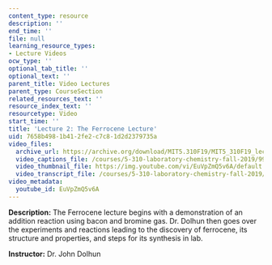 ```yaml
---
content_type: resource
description: ''
end_time: ''
file: null
learning_resource_types:
- Lecture Videos
ocw_type: ''
optional_tab_title: ''
optional_text: ''
parent_title: Video Lectures
parent_type: CourseSection
related_resources_text: ''
resource_index_text: ''
resourcetype: Video
start_time: ''
title: 'Lecture 2: The Ferrocene Lecture'
uid: 7658b498-1b41-2fe2-c7c8-1d2d2379735a
video_files:
  archive_url: https://archive.org/download/MIT5.310F19/MIT5_310F19_lec02_300k.mp4
  video_captions_file: /courses/5-310-laboratory-chemistry-fall-2019/9908e552060a5b98943acaafca4cbf34_EuVpZmQ5v6A.vtt
  video_thumbnail_file: https://img.youtube.com/vi/EuVpZmQ5v6A/default.jpg
  video_transcript_file: /courses/5-310-laboratory-chemistry-fall-2019/5de0b7604a7435466b7c5cc3725ad91e_EuVpZmQ5v6A.pdf
video_metadata:
  youtube_id: EuVpZmQ5v6A
---
```


**Description:** The Ferrocene lecture begins with a demonstration of an addition reaction using bacon and bromine gas. Dr. Dolhun then goes over the experiments and reactions leading to the discovery of ferrocene, its structure and properties, and steps for its synthesis in lab.

**Instructor:** Dr. John Dolhun



